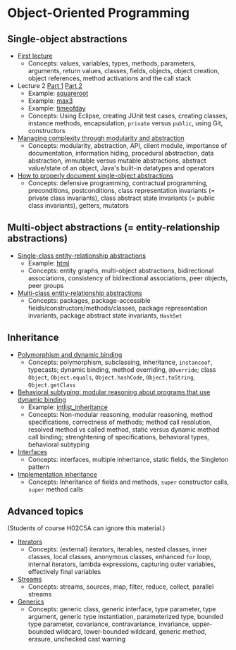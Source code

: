 # Object-Oriented Programming

## Single-object abstractions

- [First lecture](lecture1.md)
  - Concepts: values, variables, types, methods, parameters, arguments, return values, classes, fields, objects, object creation, object references, method activations and the call stack
- Lecture 2 [Part 1](lecture2part1.md) [Part 2](lecture2part2.md)
  - Example: [squareroot](https://github.com/btj/squareroot)
  - Example: [max3](https://github.com/btj/max3)
  - Example: [timeofday](https://github.com/btj/timeofday)
  - Concepts: Using Eclipse, creating JUnit test cases, creating classes, instance methods, encapsulation, `private` versus `public`, using Git, constructors
- [Managing complexity through modularity and abstraction](complexity_modularity_abstraction.md)
  - Concepts: modularity, abstraction, API, client module, importance of documentation, information hiding, procedural abstraction, data abstraction, immutable versus mutable abstractions, abstract value/state of an object, Java's built-in datatypes and operators
- [How to properly document single-object abstractions](drawit_doc_instr.md)
  - Concepts: defensive programming, contractual programming, preconditions, postconditions, class representation invariants (= private class invariants), class abstract state invariants (= public class invariants), getters, mutators

## Multi-object abstractions (= entity-relationship abstractions)

- [Single-class entity-relationship abstractions](entity_relationship_abstractions.md)
  - Example: [html](https://github.com/btj/html_ir)
  - Concepts: entity graphs, multi-object abstractions, bidirectional associations, consistency of bidirectional associations, peer objects, peer groups
- [Multi-class entity-relationship abstractions](multi_class_abstractions.md)
  - Concepts: packages, package-accessible fields/constructors/methods/classes, package representation invariants, package abstract state invariants, `HashSet`

## Inheritance

- [Polymorphism and dynamic binding](inheritance.md)
  - Concepts: polymorphism, subclassing, inheritance, `instanceof`, typecasts; dynamic binding, method overriding, `@Override`; class `Object`, `Object.equals`, `Object.hashCode`, `Object.toString`, `Object.getClass`
- [Behavioral subtyping: modular reasoning about programs that use dynamic binding](behavioral_subtyping.md)
  - Example: [intlist_inheritance](https://github.com/btj/intlist_inheritance)
  - Concepts: Non-modular reasoning, modular reasoning, method specifications, correctness of methods; method call resolution, resolved method vs called method, static versus dynamic method call binding; strenghtening of specifications, behavioral types, behavioral subtyping
- [Interfaces](interfaces.md)
  - Concepts: interfaces, multiple inheritance, static fields, the Singleton pattern
- [Implementation inheritance](implementation_inheritance.md)
  - Concepts: Inheritance of fields and methods, `super` constructor calls, `super` method calls

## Advanced topics

(Students of course H02C5A can ignore this material.)

- [Iterators](iterators.md)
  - Concepts: (external) iterators, iterables, nested classes, inner classes, local classes, anonymous classes, enhanced `for` loop, internal iterators, lambda expressions, capturing outer variables, effectively final variables
- [Streams](https://docs.oracle.com/en/java/javase/13/docs/api/java.base/java/util/stream/package-summary.html)
  - Concepts: streams, sources, map, filter, reduce, collect, parallel streams
- [Generics](generics.md)
  - Concepts: generic class, generic interface, type parameter, type argument, generic type instantiation, parameterized type, bounded type parameter, covariance, contravariance, invariance, upper-bounded wildcard, lower-bounded wildcard, generic method, erasure, unchecked cast warning
